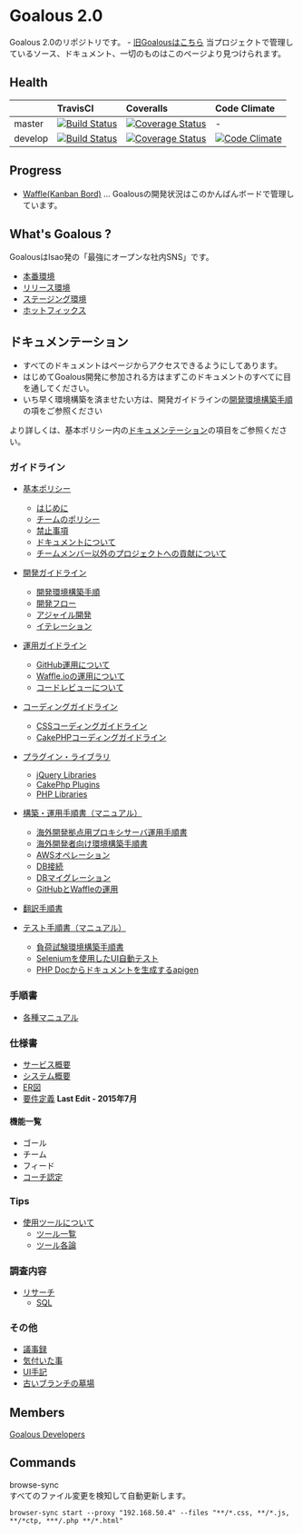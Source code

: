 # Goalous 2.0
Goalous 2.0のリポジトリです。  - [旧Goalousはこちら](https://github.com/IsaoCorp/goalous)
当プロジェクトで管理しているソース、ドキュメント、一切のものはこのページより見つけられます。

## Health

|  | TravisCI | Coveralls | Code Climate |  
|:---|:---|:---|:---|
| master | [![Build Status](https://magnum.travis-ci.com/IsaoCorp/goalous2.svg?token=33yEbgmrzpwqFzcbu6xi&branch=master)](https://magnum.travis-ci.com/IsaoCorp/goalous2) | [![Coverage Status](https://coveralls.io/repos/IsaoCorp/goalous2/badge.svg?branch=master&service=github&t=1Y8INm)](https://coveralls.io/github/IsaoCorp/goalous2?branch=master) | - |
| develop | [![Build Status](https://magnum.travis-ci.com/IsaoCorp/goalous2.svg?token=33yEbgmrzpwqFzcbu6xi&branch=develop)](https://magnum.travis-ci.com/IsaoCorp/goalous2) | [![Coverage Status](https://coveralls.io/repos/IsaoCorp/goalous2/badge.svg?branch=develop&service=github&t=1Y8INm)](https://coveralls.io/github/IsaoCorp/goalous2?branch=develop) | [![Code Climate](https://codeclimate.com/repos/53b685e0695680777500d34f/badges/cf08317ef617dba84379/gpa.svg)](https://codeclimate.com/repos/53b685e0695680777500d34f/feed) |

## Progress
- [Waffle(Kanban Bord)](https://waffle.io/isaocorp/goalous2) ... Goalousの開発状況はこのかんばんボードで管理しています。

## What's Goalous ?
GoalousはIsao発の「最強にオープンな社内SNS」です。

- [本番環境](https://www.goalous.com)
- [リリース環境](https://isao.goalous.com)
- [ステージング環境](https://stg2.goalous.com)
- [ホットフィックス](https://hotfix2.goalous.com)

## ドキュメンテーション
- すべてのドキュメントはページからアクセスできるようにしてあります。
- はじめてGoalous開発に参加される方はまずこのドキュメントのすべてに目を通してください。
- いち早く環境構築を済ませたい方は、開発ガイドラインの[開発環境構築手順](guideline_development.md#setup_stack)の項をご参照ください

より詳しくは、基本ポリシー内の[ドキュメンテーション](docs/guidelines/general.md#documentation)の項目をご参照ください。

### ガイドライン

- [基本ポリシー](docs/guidelines/general.md)
  - [はじめに](docs/guidelines/general.md#intro)
  - [チームのポリシー](docs/guidelines/general.md#team-policiy)
  - [禁止事項](docs/guidelines/general.md#forbidden)
  - [ドキュメントについて](docs/guidelines/general.md#documentation)
  - [チームメンバー以外のプロジェクトへの貢献について](docs/guidelines/general.md#contributing)

- [開発ガイドライン](docs/guidelines/development.md)
  - [開発環境構築手順](docs/guidelines/development.md#setup_stack)
  - [開発フロー](docs/guidelines/development.md#development_flow)
  - [アジャイル開発](docs/guidelines/development.md#agile)
  - [イテレーション](docs/guidelines/development.md#iteration)

- [運用ガイドライン](docs/guidelines/operation.md)
  - [GitHub運用について](docs/guidelines/operations.md#github)
  - [Waffle.ioの運用について](docs/guidelines/operations.md#waffleio)
  - [コードレビューについて](docs/guidelines/operations.md#review)

- [コーディングガイドライン](docs/guidelines/guidelines_coding.md)
  - [CSSコーディングガイドライン](docs/guidelines/guidelines_coding.md#css)
  - [CakePHPコーディングガイドライン](docs/guidelines/guidelines_coding.md#cakephp)

- [プラグイン・ライブラリ](docs/guidelines/plugins_libraries.md)
  - [jQuery Libraries](docs/guidelines/plugins_libraries.md#jquery-libs)
  - [CakePhp Plugins](docs/guidelines/plugins_libraries.md#cakephp-plugins)
  - [PHP Libraries](docs/guidelines/plugins_libraries.md#php-plugins)

- [構築・運用手順書（マニュアル）](docs/guidelines/manuals.md)
  - [海外開発拠点用プロキシサーバ運用手順書](docs/guidelines/manuals.md#env4foreigner)
  - [海外開発者向け環境構築手順書](docs/guidelines/manuals.md#proxy4foreigner)
  - [AWSオペレーション](docs/guidelines/manuals.md#aws-operation)
  - [DB接続](docs/guidelines/manuals.md#db-connection)
  - [DBマイグレーション](docs/guidelines/manuals.md#db-migration)
  - [GitHubとWaffleの運用](docs/guidelines/manuals.md#github-waffle)

- [翻訳手順書](docs/guidelinest/translation.md)

- [テスト手順書（マニュアル）](docs/guidelines/manuals-test.md)
  - [負荷試験環境構築手順書](docs/guidelines/manuals-test.md#stress-test#stress)
  - [Seleniumを使用したUI自動テスト](docs/guidelines/manuals-test.md#selenium)
  - [PHP Docからドキュメントを生成するapigen](docs/guidelines/manuals-test.md#api-gen)

### 手順書
- [各種マニュアル](docs/manuals.md)

### 仕様書
- [サービス概要](docs/design_specifications/GoalousOverview.md)
- [システム概要](docs/design_specifications/SystemOverview.md)
- [ER図](docs/design_specifications/ERD.md)
- [要件定義](http://bit.ly/1TnQZfX) **Last Edit - 2015年7月**

#### 機能一覧
- ゴール
- チーム
- フィード
- [コーチ認定](docs/design_specifications/features/CoachApproval.md)

### Tips

- [使用ツールについて](guidelines_tools.md)
  - [ツール一覧](docs/guidelines/guidelines_tools.md#tool-list)
  - [ツール各論](docs/guidelines/guidelines_tools.md#tool-details)

### 調査内容

- [リサーチ](guidelines_research.md)
  - [SQL](docs/guidelines/guidelines_research.md#sql)

### その他
- [議事録](docs/others/Minutes.md)
- [気付いた事](docs/others/Suggestions.md)
- [UI手記](docs/others/MemoForUI.md)
- [古いブランチの墓場](docs/others/BornyardOfOldBranch.md)

## Members
[Goalous Developers](https://github.com/orgs/IsaoCorp/teams/goalous_developers)

## Commands
browse-sync  
すべてのファイル変更を検知して自動更新します。

```
browser-sync start --proxy "192.168.50.4" --files "**/*.css, **/*.js, **/*ctp, ***/.php **/*.html"
```
